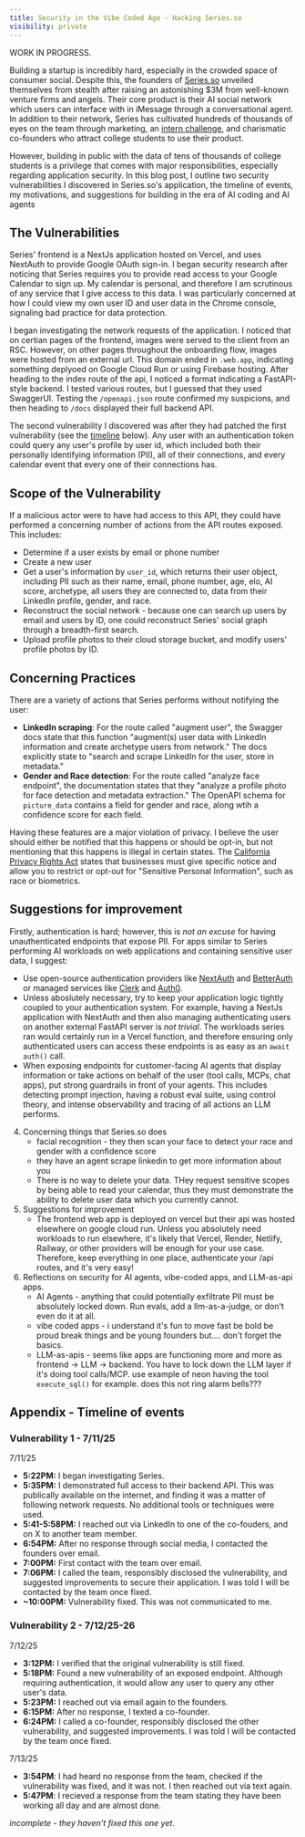 ```yaml
---
title: Security in the Vibe Coded Age - Hacking Series.so
visibility: private
---
```


WORK IN PROGRESS.

Building a startup is incredibly hard, especially in the crowded space of consumer social. Despite this, the founders of [Series.so](https://series.so) unveiled themselves from stealth after
raising an astonishing $3M from well-known venture firms and angels. Their core product is their AI social network which users can interface with in iMessage through a
conversational agent. In addition to their network, Series has cultivated hundreds of thousands of eyes on the team through marketing, an
[intern challenge](https://www.linkedin.com/posts/nathaneo-johnson-86aa4a253_introducing-the-series-a-2-week-reality-activity-7344360830127292416-t92R), and
charismatic co-founders who attract college students to use their product.

However, building in public with the data of tens of thousands of college students is a privilege that comes with major responsibilities, especially regarding
application security. In this blog post, I outline two security vulnerabilities I discovered in Series.so's application, the timeline of events, my motivations,
and suggestions for building in the era of AI coding and AI agents

## The Vulnerabilities

Series' frontend is a NextJs application hosted on Vercel, and uses NextAuth to provide Google OAuth sign-in. I began security research after noticing that Series requires you to
provide read access to your Google Calendar to sign up. My calendar is personal, and therefore I am scrutinous of any service that I give access to this data. I was particularly concerned
at how I could view my own user ID and user data in the Chrome console, signaling bad practice for data protection.

I began investigating the network requests of the application. I noticed that on certian pages of the frontend, images were served to the client from an RSC. However, on other pages throughout
the onboarding flow, images were hosted from an external url. This domain ended in `.web.app`, indicating something deplyoed on Google Cloud Run or using Firebase hosting. After heading
to the index route of the api, I noticed a format indicating a FastAPI-style backend. I tested various routes, but I guessed that they used SwaggerUI. Testing the `/openapi.json` route confirmed my
suspicions, and then heading to `/docs` displayed their full backend API.

The second vulnerability I discovered was after they had patched the first vulnerability (see the [timeline](#appendix---timeline-of-events) below). Any user with an authentication token could query
any user's profile by user id, which included both their personally identifying information (PII), all of their connections, and every calendar event that every one of their connections has.

## Scope of the Vulnerability

If a malicious actor were to have had access to this API, they could have performed a concerning number of actions from the API routes exposed. This includes:

- Determine if a user exists by email or phone number
- Create a new user
- Get a user's information by `user_id`, which returns their user object, including PII such as their name, email, phone number,
  age, elo, AI score, archetype, all users they are connected to, data from their LinkedIn profile, gender, and race.
- Reconstruct the social network - because one can search up users by email and users by ID, one could reconstruct Series' social graph through a breadth-first search.
- Upload profile photos to their cloud storage bucket, and modify users' profile photos by ID.

## Concerning Practices

There are a variety of actions that Series performs without notifying the user:

- **LinkedIn scraping**: For the route called "augment user", the Swagger docs state that this function "augment(s) user data with LinkedIn information and create archetype users from network."
  The docs explicitly state to "search and scrape LinkedIn for the user, store in metadata."
- **Gender and Race detection**: For the route called "analyze face endpoint", the documentation states that they "analyze a profile photo for face detection and metadata extraction." The
  OpenAPI schema for `picture_data` contains a field for gender and race, along wtih a confidence score for each field.

Having these features are a major violation of privacy. I believe the user should either be notified that this happens or should be opt-in, but not mentioning that this happens is illegal
in certain states. The [California Privacy Rights Act](https://www.caprivacy.org/cpra-exec-summary/) states that businesses must give specific notice and allow you to restrict or
opt-out for "Sensitive Personal Information", such as race or biometrics.

## Suggestions for improvement

Firstly, authentication is hard; however, this is _not an excuse_ for having unauthenticated endpoints that expose PII. For apps similar to Series performing AI workloads on web applications and
containing sensitive user data, I suggest:

- Use open-source authentication providers like [NextAuth](https://next-auth.js.org/) and [BetterAuth](https://www.better-auth.com/) or managed services like [Clerk](https://clerk.com)
  and [Auth0](https://auth0.com).
- Unless aboslutely necessary, try to keep your application logic tightly coupled to your authentication system. For example, having a NextJs application with NextAuth and then also managing
  authenticating users on another external FastAPI server is _not trivial_. The workloads series ran would certainly run in a Vercel function, and therefore ensuring only authenticated users can
  access these endpoints is as easy as an `await auth()` call.
- When exposing endpoints for customer-facing AI agents that display information or take actions on behalf of the user (tool calls, MCPs, chat apps), put strong guardrails in front of your agents.
  This includes detecting prompt injection, having a robust eval suite, using control theory, and intense observability and tracing of all actions an LLM performs.

4. Concerning things that Series.so does
   - facial recognition - they then scan your face to detect your race and gender with a confidence score
   - they have an agent scrape linkedin to get more information about you
   - There is no way to delete your data. THey request sensitive scopes by being able to read your calendar, thus they must demonstrate the ability to delete user data
     which you currently cannot.
5. Suggestions for improvement
   - The frontend web app is deployed on vercel but their api was hosted elsewhere on google cloud run. Unless you absolutely need workloads to run elsewhere,
     it's likely that Vercel, Render, Netlify, Railway, or other providers will be enough for your use case. Therefore, keep everything in one place, authenticate your
     /api routes, and it's very easy!
6. Reflections on security for AI agents, vibe-coded apps, and LLM-as-api apps.
   - AI Agents - anything that could potentially exfiltrate PII must be absolutely locked down. Run evals, add a llm-as-a-judge, or don't even do it at all.
   - vibe coded apps - i understand it's fun to move fast be bold be proud break things and be young founders but.... don't forget the basics.
   - LLM-as-apis - seems like apps are functioning more and more as frontend → LLM → backend. You have to lock down the LLM layer if it's doing tool calls/MCP.
     use example of neon having the tool `execute_sql()` for example. does this not ring alarm bells???

## Appendix - Timeline of events

### Vulnerability 1 - 7/11/25

7/11/25

- **5:22PM:** I began investigating Series.
- **5:35PM:** I demonstrated full access to their backend API. This was publically available on the internet, and finding it was a matter of following network requests. No additional tools or techniques
  were used.
- **5:41-5:58PM:** I reached out via LinkedIn to one of the co-fouders, and on X to another team member.
- **6:54PM:** After no response through social media, I contacted the founders over email.
- **7:00PM:** First contact with the team over email.
- **7:06PM:** I called the team, responsibly disclosed the vulnerability, and suggested improvements to secure their application. I was told I will be contacted by the team once fixed.
- **~10:00PM:** Vulnerability fixed. This was not communicated to me.

### Vulnerability 2 - 7/12/25-26

7/12/25

- **3:12PM:** I verified that the original vulnerability is still fixed.
- **5:18PM:** Found a new vulnerability of an exposed endpoint. Although requiring authentication, it would allow any user to query any other user's data.
- **5:23PM:** I reached out via email again to the founders.
- **6:15PM:** After no response, I texted a co-founder.
- **6:24PM:** I called a co-founder, responsibly disclosed the other vulnerability, and suggested improvements. I was told I will be contacted by the team once fixed.

7/13/25

- **3:54PM**: I had heard no response from the team, checked if the vulnerability was fixed, and it was not. I then reached out via text again.
- **5:47PM**: I recieved a response from the team stating they have been working all day and are almost done.

_incomplete - they haven't fixed this one yet_.
